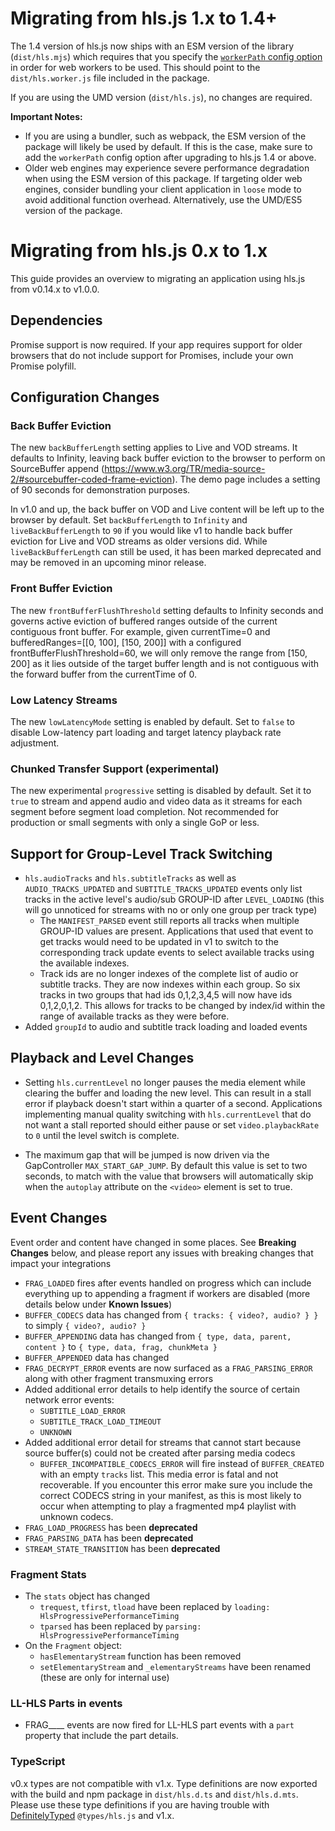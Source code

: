 # Migrating from hls.js 1.x to 1.4+

The 1.4 version of hls.js now ships with an ESM version of the library (`dist/hls.mjs`) which requires that you specify the [`workerPath` config option](https://github.com/video-dev/hls.js/blob/master/docs/API.md#workerpath) in order for web workers to be used. This should point to the `dist/hls.worker.js` file included in the package.

If you are using the UMD version (`dist/hls.js`), no changes are required.

**Important Notes:**

- If you are using a bundler, such as webpack, the ESM version of the package will likely be used by default. If this is the case, make sure to add the `workerPath` config option after upgrading to hls.js 1.4 or above.
- Older web engines may experience severe performance degradation when using the ESM version of this package. If targeting older web engines, consider bundling your client application in `loose` mode to avoid additional function overhead. Alternatively, use the UMD/ES5 version of the package.

# Migrating from hls.js 0.x to 1.x

This guide provides an overview to migrating an application using hls.js from v0.14.x to v1.0.0.

## Dependencies

Promise support is now required. If your app requires support for older browsers that do not include support for Promises,
include your own Promise polyfill.

## Configuration Changes

### Back Buffer Eviction

The new `backBufferLength` setting applies to Live and VOD streams. It defaults to Infinity, leaving back buffer eviction to the browser to perform on SourceBuffer append (https://www.w3.org/TR/media-source-2/#sourcebuffer-coded-frame-eviction). The demo page includes a setting of 90 seconds for demonstration purposes.

In v1.0 and up, the back buffer on VOD and Live content will be left up to the browser by default. Set `backBufferLength` to `Infinity` and `liveBackBufferLength` to `90` if you would like v1 to handle back buffer eviction for Live and VOD streams as older versions did. While `liveBackBufferLength` can still be used, it has been
marked deprecated and may be removed in an upcoming minor release.

### Front Buffer Eviction

The new `frontBufferFlushThreshold` setting defaults to Infinity seconds and governs active eviction of buffered ranges outside of
the current contiguous front buffer. For example, given currentTime=0 and bufferedRanges=[[0, 100], [150, 200]] with
a configured frontBufferFlushThreshold=60, we will only remove the range from [150, 200] as it lies outside of the target buffer length
and is not contiguous with the forward buffer from the currentTime of 0.

### Low Latency Streams

The new `lowLatencyMode` setting is enabled by default. Set to `false` to disable Low-latency part loading and target
latency playback rate adjustment.

### Chunked Transfer Support (experimental)

The new experimental `progressive` setting is disabled by default. Set it to `true` to stream and append audio and
video data as it streams for each segment before segment load completion. Not recommended for production or small segments
with only a single GoP or less.

## Support for Group-Level Track Switching

- `hls.audioTracks` and `hls.subtitleTracks` as well as `AUDIO_TRACKS_UPDATED` and `SUBTITLE_TRACKS_UPDATED` events only list tracks in the active level's audio/sub GROUP-ID after `LEVEL_LOADING` (this will go unnoticed for streams with no or only one group per track type)
  - The `MANIFEST_PARSED` event still reports all tracks when multiple GROUP-ID values are present. Applications that used that event to get tracks would need to be updated in v1 to switch to the corresponding track update events to select available tracks using the available indexes.
  - Track ids are no longer indexes of the complete list of audio or subtitle tracks. They are now indexes within each group. So six tracks in two groups that had ids 0,1,2,3,4,5 will now have ids 0,1,2,0,1,2. This allows for tracks to be changed by index/id within the range of available tracks as they were before.
- Added `groupId` to audio and subtitle track loading and loaded events

## Playback and Level Changes

- Setting `hls.currentLevel` no longer pauses the media element while clearing the buffer and loading the new level. This can result in a stall error if playback doesn't start within a quarter of a second. Applications implementing manual quality switching with `hls.currentLevel` that do not want a stall reported should either pause or set `video.playbackRate` to `0` until the level switch is complete.

- The maximum gap that will be jumped is now driven via the GapController `MAX_START_GAP_JUMP`. By default this value is set to two seconds, to match with the value that browsers will automatically skip when the `autoplay` attribute on the `<video>` element is set to true.

## Event Changes

Event order and content have changed in some places. See **Breaking Changes** below, and please report any issues with breaking changes that impact your integrations

- `FRAG_LOADED` fires after events handled on progress which can include everything up to appending a fragment if workers are disabled (more details below under **Known Issues**)
- `BUFFER_CODECS` data has changed from `{ tracks: { video?, audio? } }` to simply `{ video?, audio? }`
- `BUFFER_APPENDING` data has changed from `{ type, data, parent, content }` to `{ type, data, frag, chunkMeta }`
- `BUFFER_APPENDED` data has changed
- `FRAG_DECRYPT_ERROR` events are now surfaced as a `FRAG_PARSING_ERROR` along with other fragment transmuxing errors
- Added additional error details to help identify the source of certain network error events:
  - `SUBTITLE_LOAD_ERROR`
  - `SUBTITLE_TRACK_LOAD_TIMEOUT`
  - `UNKNOWN`
- Added additional error detail for streams that cannot start because source buffer(s) could not be created after parsing media codecs
  - `BUFFER_INCOMPATIBLE_CODECS_ERROR` will fire instead of `BUFFER_CREATED` with an empty `tracks` list. This media error
    is fatal and not recoverable. If you encounter this error make sure you include the correct CODECS string in
    your manifest, as this is most likely to occur when attempting to play a fragmented mp4 playlist with unknown codecs.
- `FRAG_LOAD_PROGRESS` has been **deprecated**
- `FRAG_PARSING_DATA` has been **deprecated**
- `STREAM_STATE_TRANSITION` has been **deprecated**

### Fragment Stats

- The `stats` object has changed
  - `trequest`, `tfirst`, `tload` have been replaced by `loading: HlsProgressivePerformanceTiming`
  - `tparsed` has been replaced by `parsing: HlsProgressivePerformanceTiming`
- On the `Fragment` object:
  - `hasElementaryStream` function has been removed
  - `setElementaryStream` and `_elementaryStreams` have been renamed (these are only for internal use)

### LL-HLS Parts in events

- FRAG\_\_\_\_ events are now fired for LL-HLS part events with a `part` property that include the part details.

### TypeScript

v0.x types are not compatible with v1.x. Type definitions are now exported with the build and npm package in
`dist/hls.d.ts` and `dist/hls.d.mts`. Please use these type definitions if you are having trouble with
[DefinitelyTyped](https://github.com/DefinitelyTyped/DefinitelyTyped) `@types/hls.js` and v1.x.
